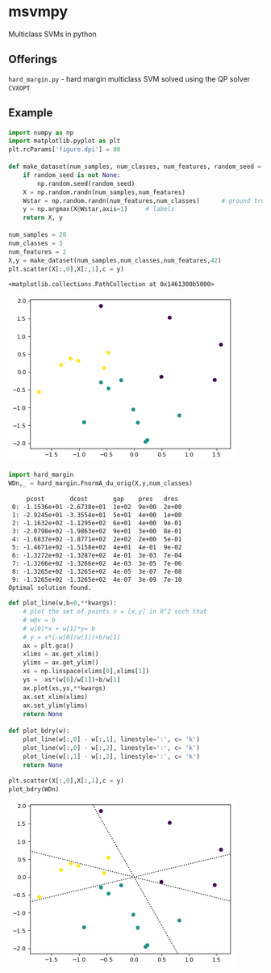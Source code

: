 # msvmpy

Multiclass SVMs in python

## Offerings

`hard_margin.py` - hard margin multiclass SVM solved using the QP solver `CVXOPT`

## Example


```python
import numpy as np
import matplotlib.pyplot as plt
plt.rcParams['figure.dpi'] = 80

def make_dataset(num_samples, num_classes, num_features, random_seed = None):
    if random_seed is not None:
        np.random.seed(random_seed)
    X = np.random.randn(num_samples,num_features)
    Wstar = np.random.randn(num_features,num_classes)      # ground truth classifier
    y = np.argmax(X@Wstar,axis=1)     # labels
    return X, y

num_samples = 20
num_classes = 3
num_features = 2
X,y = make_dataset(num_samples,num_classes,num_features,42)
plt.scatter(X[:,0],X[:,1],c = y)
```




    <matplotlib.collections.PathCollection at 0x1461300b5000>




    
![png](README_files/README_2_1.png)
    



```python
import hard_margin
WDn,_ = hard_margin.FnormA_du_orig(X,y,num_classes)
```

         pcost       dcost       gap    pres   dres
     0: -1.1536e+01 -2.6738e+01  1e+02  9e+00  2e+00
     1: -2.9245e+01 -3.3554e+01  5e+01  4e+00  1e+00
     2: -1.1632e+02 -1.1295e+02  6e+01  4e+00  9e-01
     3: -2.0798e+02 -1.9863e+02  9e+01  3e+00  8e-01
     4: -1.6837e+02 -1.8771e+02  2e+02  2e+00  5e-01
     5: -1.4671e+02 -1.5158e+02  4e+01  4e-01  9e-02
     6: -1.3272e+02 -1.3287e+02  4e-01  3e-03  7e-04
     7: -1.3266e+02 -1.3266e+02  4e-03  3e-05  7e-06
     8: -1.3265e+02 -1.3265e+02  4e-05  3e-07  7e-08
     9: -1.3265e+02 -1.3265e+02  4e-07  3e-09  7e-10
    Optimal solution found.



```python
def plot_line(w,b=0,**kwargs):
    # plot the set of points v = [x,y] in R^2 such that
    # w@v = b
    # w[0]*x + w[1]*y= b
    # y = x*(-w[0]/w[1])+b/w[1]
    ax = plt.gca()
    xlims = ax.get_xlim()
    ylims = ax.get_ylim()
    xs = np.linspace(xlims[0],xlims[1])
    ys = -xs*(w[0]/w[1])+b/w[1]
    ax.plot(xs,ys,**kwargs)
    ax.set_xlim(xlims)
    ax.set_ylim(ylims)
    return None

def plot_bdry(w):
    plot_line(w[:,0] - w[:,1], linestyle=':', c= 'k')
    plot_line(w[:,0] - w[:,2], linestyle=':', c= 'k')
    plot_line(w[:,1] - w[:,2], linestyle=':', c= 'k')
    return None
```


```python
plt.scatter(X[:,0],X[:,1],c = y)
plot_bdry(WDn)
```


    
![png](README_files/README_5_0.png)
    

